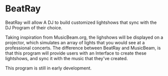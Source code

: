 # BeatRay

BeatRay will allow A DJ to build customized lightshows that sync with the DJ Program of their choice.


Taking inspiration from MusicBeam.org, the lighshows will be displayed on a projector, which simulates an array of lights that you would see at a professional concerts.
The difference between BeatRay and MusicBeam, is that this program will provide users with an Interface to create these lightshows, and sync it with the music that they've created.

This program is still in early development.

